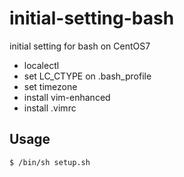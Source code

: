 # initial-setting-bash
initial setting for bash on CentOS7

- localectl
- set LC_CTYPE on .bash_profile
- set timezone
- install vim-enhanced
- install .vimrc

## Usage

```
$ /bin/sh setup.sh
```
